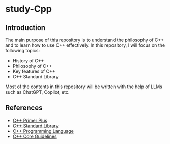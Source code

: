 # study-Cpp

## Introduction

The main purpose of this repository is to understand the philosophy of C++ and to learn how to use C++ effectively.
In this repository, I will focus on the following topics:

- History of C++
- Philosophy of C++
- Key features of C++
- C++ Standard Library

Most of the contents in this repository will be written with the help of LLMs such as ChatGPT, Copilot, etc.

## References

- [C++ Primer Plus](https://zhjwpku.com/assets/pdf/books/C++.Primer.Plus.6th.Edition.Oct.2011.pdf)
- [C++ Standard Library](https://en.cppreference.com/w/)
- [C++ Programming Language](https://www.stroustrup.com/programming.html)
- [C++ Core Guidelines](https://isocpp.github.io/CppCoreGuidelines/CppCoreGuidelines)
